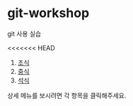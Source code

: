 # git-workshop
git 사용 실습

<<<<<<< HEAD
1. [조식](morning.md)
2. [중식](lunch.md)
3. [석식](dinner.md)

상세 메뉴를 보시려면 각 항목을 클릭해주세요.
